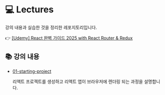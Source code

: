 # 💻 Lectures

강의 내용과 실습한 것을 정리한 레포지토리입니다.

👉 [[Udemy] React 완벽 가이드 2025 with React Router & Redux](https://github.com/jenny-1ee/TIL/tree/main/lectures/udemy-react-complete-guide)

## 📚 강의 내용

- [01-starting-project](01-starting-project)

  리액트 프로젝트를 생성하고 리액트 앱이 브라우저에 렌더링 되는 과정을 설명합니다.
